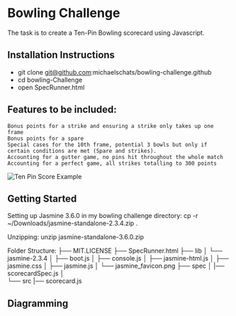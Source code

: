 
Bowling Challenge
=================
The task is to create a Ten-Pin Bowling scorecard using Javascript.

## Installation Instructions

* git clone git@github.com:michaelschats/bowling-challenge.github
* cd bowling-Challenge
* open SpecRunner.html

## Features to be included:
```
Bonus points for a strike and ensuring a strike only takes up one frame
Bonus points for a spare
Special cases for the 10th frame, potential 3 bowls but only if certain conditions are met (Spare and strikes).
Accounting for a gutter game, no pins hit throughout the whole match
Accounting for a perfect game, all strikes totalling to 300 points
```

![Ten Pin Score Example](images/example_ten_pin_scoring.png)

## Getting Started

Setting up Jasmine 3.6.0 in my bowling challenge directory:
cp -r ~/Downloads/jasmine-standalone-2.3.4.zip .

Unzipping:
unzip jasmine-standalone-3.6.0.zip

Folder Structure:
├── MIT.LICENSE
├── SpecRunner.html
├── lib
│   └── jasmine-2.3.4
│       ├── boot.js
│       ├── console.js
│       ├── jasmine-html.js
│       ├── jasmine.css
│       ├── jasmine.js
│       └── jasmine_favicon.png
├── spec
│   |── scorecardSpec.js
│   
└── src
    |── scorecard.js


## Diagramming
